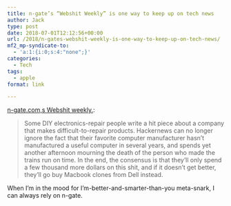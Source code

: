 ```yaml
---
title: n-gate’s “Webshit Weekly” is one way to keep up on tech news
author: Jack
type: post
date: 2018-07-01T12:12:56+00:00
url: /2018/n-gates-webshit-weekly-is-one-way-to-keep-up-on-tech-news/
mf2_mp-syndicate-to:
  - 'a:1:{i:0;s:4:"none";}'
categories:
  - Tech
tags:
  - apple
format: link

---
```

[n-gate.com,s Webshit weekly.][1]:

> Some DIY electronics-repair people write a hit piece about a company that makes difficult-to-repair products. Hackernews can no longer ignore the fact that their favorite computer manufacturer hasn’t manufactured a useful computer in several years, and spends yet another afternoon mourning the death of the person who made the trains run on time. In the end, the consensus is that they’ll only spend a few thousand more dollars on this shit, and if it doesn’t get better, they’ll go buy Macbook clones from Dell instead.

When I’m in the mood for I’m-better-and-smarter-than-you meta-snark, I can always rely on n-gate.

 [1]: http://n-gate.com/hackernews/2018/06/30/0/